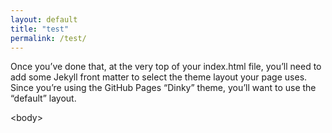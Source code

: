 ```yaml
---
layout: default
title: "test"
permalink: /test/
---
```



<body>  
Once you’ve done that, at the very top of your index.html file, you’ll need to add some Jekyll front matter to select the theme layout your page uses. Since you’re using the GitHub Pages “Dinky” theme, you’ll want to use the “default” layout.

<body\>
